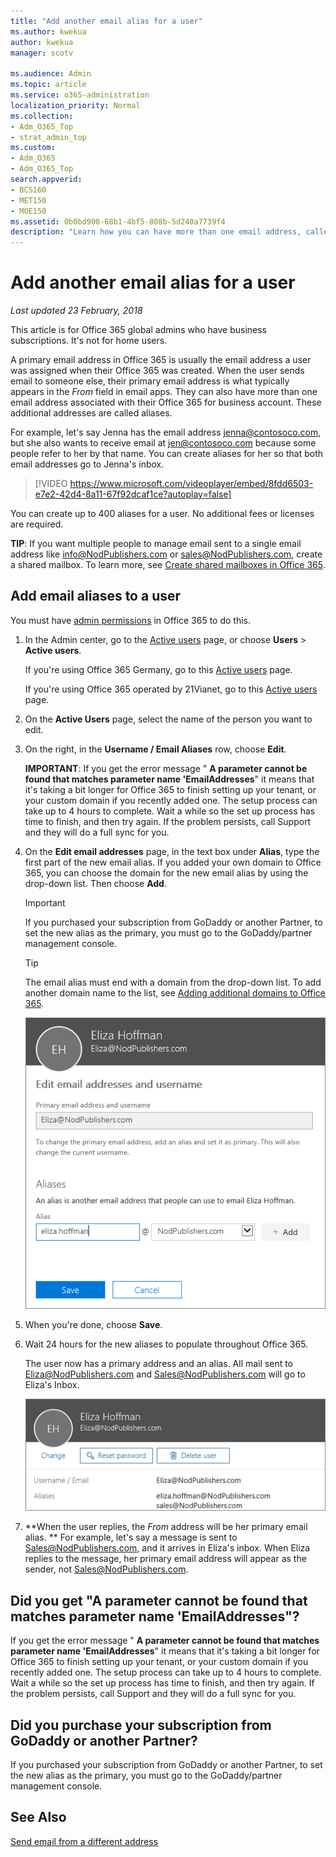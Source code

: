 ```yaml
---
title: "Add another email alias for a user"
ms.author: kwekua
author: kwekua
manager: scotv

ms.audience: Admin
ms.topic: article
ms.service: o365-administration
localization_priority: Normal
ms.collection:
- Adm_O365_Top
- strat_admin_top
ms.custom:
- Adm_O365
- Adm_O365_Top
search.appverid:
- BCS160
- MET150
- MOE150
ms.assetid: 0b0bd900-68b1-4bf5-808b-5d240a7739f4
description: "Learn how you can have more than one email address, called email alias, associated with your Office 365 for business account. "
---
```


# Add another email alias for a user

 *Last updated 23 February, 2018* 
  
This article is for Office 365 global admins who have business subscriptions. It's not for home users.
  
A primary email address in Office 365 is usually the email address a user was assigned when their Office 365 was created. When the user sends email to someone else, their primary email address is what typically appears in the  *From*  field in email apps. They can also have more than one email address associated with their Office 365 for business account. These additional addresses are called aliases. 
  
For example, let's say Jenna has the email address jenna@contosoco.com, but she also wants to receive email at jen@contosoco.com because some people refer to her by that name. You can create aliases for her so that both email addresses go to Jenna's inbox.
  
> [!VIDEO https://www.microsoft.com/videoplayer/embed/8fdd6503-e7e2-42d4-8a11-67f92dcaf1ce?autoplay=false]
  
You can create up to 400 aliases for a user. No additional fees or licenses are required.
  
 **TIP**: If you want multiple people to manage email sent to a single email address like info@NodPublishers.com or sales@NodPublishers.com, create a shared mailbox. To learn more, see [Create shared mailboxes in Office 365](create-a-shared-mailbox.md).
  
## Add email aliases to a user
<a name="AddEmailPreview"> </a>

You must have [admin permissions](../add-users-2/about-admin-roles.md) in Office 365 to do this. 
  
1. In the Admin center, go to the [Active users](https://go.microsoft.com/fwlink/p/?linkid=834822) page, or choose **Users** \> **Active users**.
    
    If you're using Office 365 Germany, go to this [Active users](https://go.microsoft.com/fwlink/p/?linkid=847686) page. 
    
    If you're using Office 365 operated by 21Vianet, go to this [Active users](https://go.microsoft.com/fwlink/p/?linkid=850628) page. 
    
2. On the **Active Users** page, select the name of the person you want to edit. 
    
3. On the right, in the **Username / Email Aliases** row, choose **Edit**.
    
    **IMPORTANT**: If you get the error message " **A parameter cannot be found that matches parameter name 'EmailAddresses**" it means that it's taking a bit longer for Office 365 to finish setting up your tenant, or your custom domain if you recently added one. The setup process can take up to 4 hours to complete. Wait a while so the set up process has time to finish, and then try again. If the problem persists, call Support and they will do a full sync for you.
    
4. On the **Edit email addresses** page, in the text box under **Alias**, type the first part of the new email alias. If you added your own domain to Office 365, you can choose the domain for the new email alias by using the drop-down list. Then choose **Add**.
    
    > [!IMPORTANT]
    > If you purchased your subscription from GoDaddy or another Partner, to set the new alias as the primary, you must go to the GoDaddy/partner management console. 
  
    > [!TIP]
    > The email alias must end with a domain from the drop-down list. To add another domain name to the list, see [Adding additional domains to Office 365](https://support.office.com/article/2d2fa996-b760-411d-a5cc-190d63f13207.aspx). 
  
    ![The Edit email addresses and username pane](../media/2518a8b8-1136-4639-b159-35ad21f61437.png)
  
5. When you're done, choose **Save**.
    
6. Wait 24 hours for the new aliases to populate throughout Office 365.
    
    The user now has a primary address and an alias. All mail sent to Eliza@NodPublishers.com and Sales@NodPublishers.com will go to Eliza's Inbox.
    
    ![This user has a primary address and two aliases.](../media/df6af45a-37a2-4d31-88f3-c788ac978643.png)
  
7. **When the user replies, the  *From*  address will be her primary email alias. ** For example, let's say a message is sent to Sales@NodPublishers.com, and it arrives in Eliza's inbox. When Eliza replies to the message, her primary email address will appear as the sender, not Sales@NodPublishers.com. 
    
## Did you get "A parameter cannot be found that matches parameter name 'EmailAddresses"?
<a name="AddEmailPreview"> </a>

If you get the error message " **A parameter cannot be found that matches parameter name 'EmailAddresses**" it means that it's taking a bit longer for Office 365 to finish setting up your tenant, or your custom domain if you recently added one. The setup process can take up to 4 hours to complete. Wait a while so the set up process has time to finish, and then try again. If the problem persists, call Support and they will do a full sync for you.
  
## Did you purchase your subscription from GoDaddy or another Partner?
<a name="AddEmailPreview"> </a>

If you purchased your subscription from GoDaddy or another Partner, to set the new alias as the primary, you must go to the GoDaddy/partner management console.
  
## See Also
<a name="AddEmailPreview"> </a>

[Send email from a different address](https://support.office.com/article/ccba89cb-141c-4a36-8c56-6d16a8556d2e.aspx)
  

